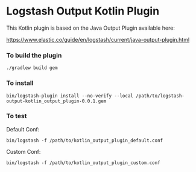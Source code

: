 # Logstash Output Kotlin Plugin

This Kotlin plugin is based on the Java Output Plugin available here:
 
https://www.elastic.co/guide/en/logstash/current/java-output-plugin.html
 
### To build the plugin

```
./gradlew build gem
```

### To install

```
bin/logstash-plugin install --no-verify --local /path/to/logstash-output-kotlin_output_plugin-0.0.1.gem
```

### To test

Default Conf:
```
bin/logstash -f /path/to/kotlin_output_plugin_default.conf
```
Custom Conf: 
```
bin/logstash -f /path/to/kotlin_output_plugin_custom.conf
```